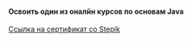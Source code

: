 #### Освоить один из оналйн курсов по основам Java
[Ссылка на сертификат со Stepik](https://stepik.org/cert/2104917)